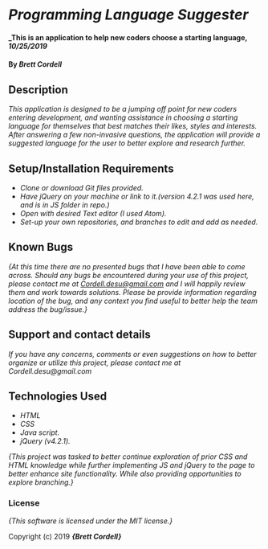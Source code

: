 # _Programming Language Suggester_

#### _This is an application to help new coders choose a starting language, _10/25/2019_

#### By _**Brett Cordell**_

## Description

_This application is designed to be a jumping off point for new coders entering development, and wanting assistance in choosing a starting language for themselves that best matches their likes, styles and interests. After answering a few non-invasive questions, the application will provide a suggested language for the user to better explore and research further._

## Setup/Installation Requirements

* _Clone or download Git files provided._
* _Have jQuery on your machine or link to it.(version 4.2.1 was used here, and is in JS folder in repo.)_
* _Open with desired Text editor (I used Atom)._
* _Set-up your own repositories, and branches to edit and add as needed._

## Known Bugs

_{At this time there are no presented bugs that I have been able to come across. Should any bugs be encountered during your use of this project, please contact me at Cordell.desu@gmail.com and I will happily review them and work towards solutions. Please be provide information regarding location of the bug, and any context you find useful to better help the team address the bug/issue.}_

## Support and contact details

_If you have any concerns, comments or even suggestions on how to better organize or utilize this project, please contact me at Cordell.desu@gmail.com_

## Technologies Used
* _HTML_
* _CSS_
* _Java script._
* _jQuery (v4.2.1)._

_{This project was tasked to better continue exploration of prior CSS and HTML knowledge while further implementing JS and jQuery to the page to better enhance site functionality. While also providing opportunities to explore branching.}_

### License

*{This software is licensed under the MIT license.}*

Copyright (c) 2019 **_{Brett Cordell}_**
